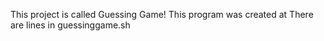 This project is called Guessing Game!
This program was created at 
There are  lines in guessinggame.sh
